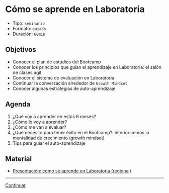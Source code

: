 # Cómo se aprende en Laboratoria
- Tipo: `seminario`
- Formato: `guiado`
- Duración: `60min`

## Objetivos

- Conocer el plan de estudios del Bootcamp
- Conocer los principios que guían el aprendizaje en Laboratoria: el
salón de clases ágil
- Conocer el sistema de evaluación en Laboratoria
- Continuar la conversación alrededor de `Growth Mindset`
- Conocer algunas estrategias de auto-aprendizaje

## Agenda

1. ¿Qué voy a aprender en estos 6 meses?
2. ¿Cómo lo voy a aprender?
3. ¿Cómo me van a evaluar?
4. ¿Qué necesito para tener éxito en el Bootcamp?: interioricemos la
mentalidad de crecimiento (growth mindset)
5. Tips para guiar el auto-aprendizaje


## Material
* [Presentación: cómo se aprende en Laboratoria (regional)](https://docs.google.com/presentation/d/1GRiVf3ZzyzNGgsk0Df6ZGQEojrtznOWriGGDSdyrMAI/edit#slide=id.g267e658cb7_0_719)

***

[Continuar](04-sprint1-kickoff.md)
